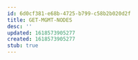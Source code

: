 ```yaml
---
id: 6d0cf381-e68b-4725-b799-c58b2b020d2f
title: GET-MGMT-NODES
desc: ''
updated: 1618573905277
created: 1618573905277
stub: true
---
```


